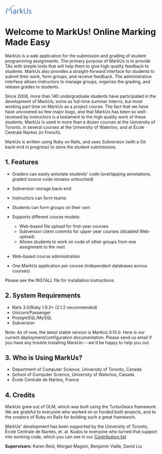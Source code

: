![MarkUs logo](app/assets/images/markus_logo_small.png)

Welcome to MarkUs! Online Marking Made Easy
===========================================

MarkUs is a web application for the submission and grading of student programming assignments. The primary purpose of MarkUs is to provide TAs with simple tools that will help them to give high quality feedback to students. MarkUs also provides a straight-forward interface for students to submit their work, form groups, and receive feedback. The administrative interface allows instructors to manage groups, organize the grading, and release grades to students.

Since 2008, more than 140 undergraduate students have participated in the development of MarkUs; some as full-time summer interns, but most working part time on MarkUs as a project course. The fact that we have have uncovered so few major bugs, and that MarkUs has been so well-received by instructors is a testament to the high quality work of these students. MarkUs is used in more than a dozen courses at the University of Toronto, in several courses at the University of Waterloo, and at École Centrale Nantes (in French).

MarkUs is written using Ruby on Rails, and uses Subversion (with a Git back-end in progress) to store the student submissions. 


## 1. Features

- Graders can easily annotate students' code (overlapping annotations, graded source code remains untouched)
- Subversion storage back-end
- Instructors can form teams
- Students can form groups on their own
- Supports different course models:

  - Web-based file upload for first-year courses
  - Subversion client commits for upper year courses (disabled Web-upload)
  - Allows students to work on code of other groups from one assignment to the next

- Web-based course administration
- One MarkUs application per course (independent databases across courses)

Please see the INSTALL file for installation instructions.

## 2. System Requirements

- Rails 3.0/Ruby 1.9.3+ (2.1.2 recommended)
- Unicorn/Passenger
- PostgreSQL/MySQL
- Subversion

Note: As of now, the latest stable version is MarkUs 0.10.0. Here is our current
deployment/configuration documentation. Please send us email if you have any
trouble installing MarkUs---we'd be happy to help you out.


## 3. Who is Using MarkUs?

- Department of Computer Science, University of Toronto, Canada
- School of Computer Science, University of Waterloo, Canada
- École Centrale de Nantes, France

## 4. Credits

MarkUs grew out of OLM, which was built using the TurboGears framework. We are
grateful to everyone who worked on or funded both projects, and to the creators
of Ruby on Rails for building such a great framework.

MarkUs' development has been supported by the University of Toronto, École
Centrale de Nantes, et. al. Kudos to everyone who turned that support into
working code, which you can see in our [Contributors list](doc/markus-contributors.txt)

**Supervisors:** Karen Reid, Morgan Magnin, Benjamin Vialle, David Liu
